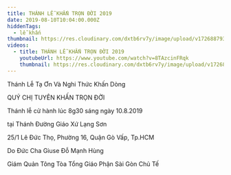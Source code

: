 ```yaml
---
title: THÁNH LỄ KHẤN TRỌN ĐỜI 2019
date: 2019-08-10T10:04:00.000Z
hiddenTags:
  - lễ khấn
thumbnail: https://res.cloudinary.com/dxtb6rv7y/image/upload/v1726887932/khan_dong_2019_fzjehq.jpg
videos:
  - title: THÁNH LỄ KHẤN TRỌN ĐỜI 2019
    youtubeUrl: https://www.youtube.com/watch?v=8TAzcinFRqk
    thumbnail: https://res.cloudinary.com/dxtb6rv7y/image/upload/v1726887932/khan_dong_2019_fzjehq.jpg
---
```

Thánh Lễ Tạ Ơn Và Nghi Thức Khấn Dòng

QUÝ CHỊ TUYÊN KHẤN TRỌN ĐỜI 

Thánh lễ cử hành lúc 8g30 sáng ngày 10.8.2019

tại Thánh Đường Giáo Xứ Lạng Sơn

25/1 Lê Đức Thọ, Phường 16, Quận Gò Vấp, Tp.HCM

Do Đức Cha Giuse Đỗ Mạnh Hùng 

Giám Quản Tông Tòa Tổng Giáo Phận Sài Gòn Chủ Tế
